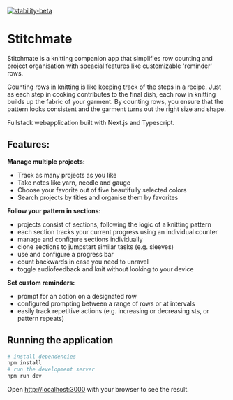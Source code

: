 [![stability-beta](https://img.shields.io/badge/stability-beta-33bbff.svg)](https://github.com/mkenney/software-guides/blob/master/STABILITY-BADGES.md#beta)

# Stitchmate

Stitchmate is a knitting companion app that simplifies row counting and project organisation with speacial features like customizable 'reminder' rows.

Counting rows in knitting is like keeping track of the steps in a recipe. Just as each step in cooking contributes to the final dish, each row in knitting builds up the fabric of your garment. By counting rows, you ensure that the pattern looks consistent and the garment turns out the right size and shape.

Fullstack webapplication built with Next.js and Typescript.

## Features:

**Manage multiple projects:**

- Track as many projects as you like
- Take notes like yarn, needle and gauge
- Choose your favorite out of five beautifully selected colors
- Search projects by titles and organise them by favorites
  <br>

**Follow your pattern in sections:**

- projects consist of sections, following the logic of a knitting pattern
- each section tracks your current progress using an individual counter
- manage and configure sections individually
- clone sections to jumpstart similar tasks (e.g. sleeves)
- use and configure a progress bar
- count backwards in case you need to unravel
- toggle audiofeedback and knit without looking to your device
  <br>

**Set custom reminders:**

- prompt for an action on a designated row
- configured prompting between a range of rows or at intervals
- easily track repetitive actions (e.g. increasing or decreasing sts, or pattern repeats)

## Running the application

```bash
# install dependencies
npm install
# run the development server
npm run dev
```

Open [http://localhost:3000](http://localhost:3000) with your browser to see the result.
